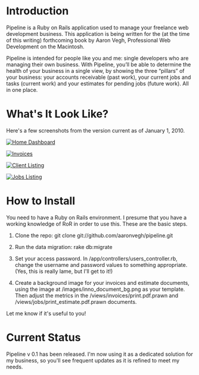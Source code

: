 Introduction
============
Pipeline is a Ruby on Rails application used to manage your freelance web development business. This application is being written for the (at the time of this writing) forthcoming book by Aaron Vegh, Professional Web Development on the Macintosh. 

Pipeline is intended for people like you and me: single developers who are managing their own business. With Pipeline, you’ll be able to determine the health of your business in a single view, by showing the three “pillars” of your business: your accounts receivable (past work), your current jobs and tasks (current work) and your estimates for pending jobs (future work). All in one place.

What's It Look Like?
====================
Here's a few screenshots from the version current as of January 1, 2010.

[![Home Dashboard]("http://www.vegh.ca/pipeline/pipeline1_thumb.png" "Home Dashboard")](http://www.vegh.ca/pipeline/pipeline1.png)

[![Invoices]("http://www.vegh.ca/pipeline/pipeline2_thumb.png" "Invoices")](http://www.vegh.ca/pipeline/pipeline2.png)

[![Client Listing]("http://www.vegh.ca/pipeline/pipeline3_thumb.png" "Client Listing")](http://www.vegh.ca/pipeline/pipeline3.png)

[![Jobs Listing]("http://www.vegh.ca/pipeline/pipeline4_thumb.png" "Jobs Listing")](http://www.vegh.ca/pipeline/pipeline4.png)

How to Install
==============
You need to have a Ruby on Rails environment. I presume that you have a working knowledge of RoR in order to use this. These are the basic steps.

1. Clone the repo: 
    git clone git://github.com/aaronvegh/pipeline.git

2. Run the data migration:
    rake db:migrate

3. Set your access password. In /app/controllers/users_controller.rb, change the username and password values to something appropriate. (Yes, this is really lame, but I'll get to it!)

4. Create a background image for your invoices and estimate documents, using the image at /images/inno_document_bg.png as  your template. Then adjust the metrics in the /views/invoices/print.pdf.prawn and /views/jobs/print_estimate.pdf.prawn documents. 

Let me know if it's useful to you!

Current Status
==============
Pipeline v 0.1 has been released. I'm now using it as a dedicated solution for my business, so you'll see frequent updates as it is refined to meet my needs.